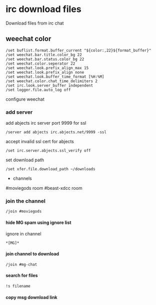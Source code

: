 # irc download files

Download files from irc chat

## weechat color

```
/set buflist.format.buffer_current "${color:,22}${format_buffer}"
/set weechat.bar.title.color_bg 22
/set weechat.bar.status.color_bg 22
/set weechat.color.seperator 22
/set weechat.look.prefix_align_max 15
/set weechat.look.prefix_align none
/set weechat.look.buffer_time_format [%H:%M]
/set weechat.color.chat_time_delimiters 2
/set irc.look.server_buffer independent
/set logger.file.auto_log off
```

configure weechat

### add server

add abjects irc server port 9999 for ssl

```
/server add abjects irc.abjects.net/9999 -ssl
```

accept invalid ssl cert for abjects


```
/set irc.server.abjects.ssl_verify off
```

set download path

```
/set xfer.file.download_path ~/downloads
```

* channels

#moviegods room
#beast-xdcc room

### join the channel

```
/join #moviegods
```

#### hide MG spam using ignore list

ignore in channel

```
*[MG]*
```

#### join channel to download

```
/join #mg-chat
```

#### search for files

```
!s filename
```

#### copy msg download link


